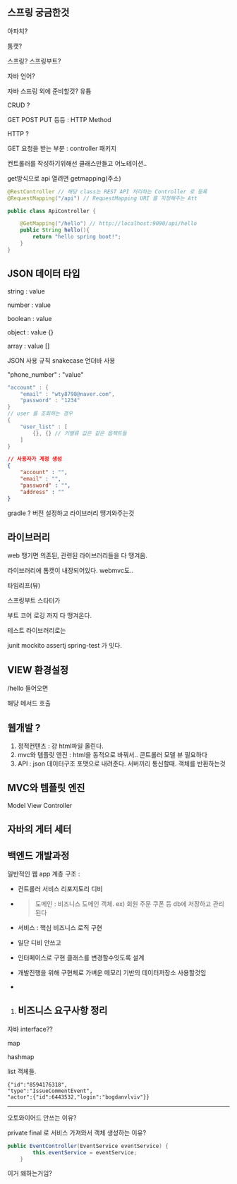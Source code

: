 ## 스프링 궁금한것

아파치?

톰캣?

스프링? 스프링부트?

자바 언어?

자바 스프링 외에 준비할것? 유튭

CRUD ?

GET POST PUT 등등 : HTTP Method

HTTP ?

GET 요청을 받는 부분 : controller 패키지

컨트롤러를 작성하기위해선 클래스만들고 어노테이션..

get방식으로 api 열려면 getmapping(주소)

```java
@RestController // 해당 class는 REST API 처리하는 Controller 로 등록
@RequestMapping("/api") // RequestMapping URI 를 지정해주는 Att

public class ApiController {

    @GetMapping("/hello") // http://localhost:9090/api/hello
    public String hello(){
        return "hello spring boot!";
    }
}
```

## JSON 데이터 타입

string : value

number : value

boolean : value

object : value {}

array : value []

JSON 사용 규칙 snakecase 언더바 사용

"phone_number" : "value"

```java
"account" : {
    "email" : "wty8798@naver.com",
    "password" : "1234"
}
// user 를 조회하는 경우
{
    "user_list" : [
        {}, {} // 키밸류 값은 같은 옵젝트들
    ]
}
```

```json
// 사용자가 계정 생성
{
    "account" : "",
    "email" : "",
    "password" : "",
    "address" : ""
}
```





gradle ? 버전 설정하고 라이브러리 땡겨와주는것

## 라이브러리

web 땡기면 의존된, 관련된 라이브러리들을 다 땡겨옴.

라이브러리에 톰캣이 내장되어있다. webmvc도..

타임리프(뷰)

스프링부트 스타터가

부트 코어 로깅 까지 다 땡겨온다.

테스트 라이브러리로는

junit mockito assertj spring-test 가 잇다.

## VIEW 환경설정

/hello 들어오면

해당 메서드 호출

## 웹개발 ?

1. 정적컨텐츠 : 걍 html파일 올린다.
2. mvc와 템플릿 엔진 : html을 동적으로 바꿔서.. 콘트롤러 모델 뷰 필요하다
3. API : json 데이터구조 포맷으로 내려준다. 서버끼리 통신할때. 객체를 반환하는것

## MVC와 템플릿 엔진

Model View Controller

## 자바의 게터 세터

## 백엔드 개발과정

일반적인 웹 app 계층 구조 : 

- 컨트롤러  서비스 리포지토리 디비

- > 도메인 : 비즈니스 도메인 객체. ex) 회원 주문 쿠폰 등 db에 저장하고 관리된다

- 서비스 : 핵심 비즈니스 로직 구현

- 일단 디비 안쓰고

- 인터페이스로 구현 클래스를 변경할수잇도록 설계

- 개발진행을 위해 구현체로 가벼운 메모리 기반의 데이터저장소 사용할것임

- 

 

1. 비즈니스 요구사항 정리
   - 



자바 interface??

map

hashmap

list 객체들.

```
{"id":"8594176318",
"type":"IssueCommentEvent",
"actor":{"id":6443532,"login":"bogdanvlviv"}}
```

---

오토와이어드 안쓰는 이유?

private final 로 서비스 가져와서 객체 생성하는 이유?

```java
public EventController(EventService eventService) {
        this.eventService = eventService;
    }
```

이거 왜하는거임?













